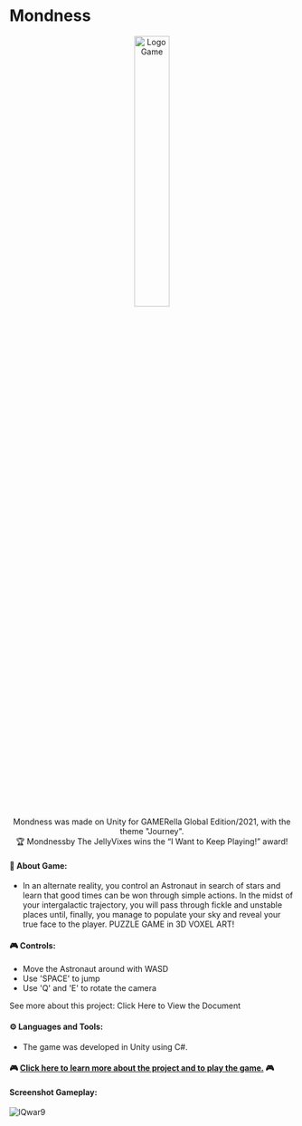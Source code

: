 # Mondness
<p align="center">
<img src="https://user-images.githubusercontent.com/50052600/125290272-83713a00-e2f6-11eb-8bdb-5f77f1f91d7d.png" alt="Logo Game" width="35%"/>
</p>

<p align="center"> Mondness was made on Unity for  GAMERella Global Edition/2021, with the theme "Journey". <br>
🏆 Mondnessby The JellyVixes wins the “I Want to Keep Playing!” award!
</p>

#### 📝 About Game:
- In an alternate reality, you control an Astronaut in search of stars and learn that good times can be won through simple actions.
In the midst of your intergalactic trajectory, you will pass through fickle and unstable places until, finally, you manage to populate your sky and reveal your true face to the player.
PUZZLE GAME in 3D VOXEL ART!

#### 🎮 Controls:

- Move the Astronaut around with WASD
- Use  'SPACE' to jump
- Use 'Q' and 'E' to rotate the camera

See more about this project:  Click Here to View the Document


#### ⚙️ Languages and Tools:
- The game was developed in Unity using C#.

#### 🎮 [Click here to learn more about the project and to play the game.](https://mewmewdevart.itch.io/mondness) 🎮

#### Screenshot Gameplay:
![lQwar9](https://user-images.githubusercontent.com/50052600/125291204-83be0500-e2f7-11eb-89aa-2018284d62fe.jpeg)
